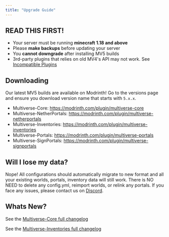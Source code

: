 ```yaml
---
title: "Upgrade Guide"
---
```


## READ THIS FIRST!

- Your server must be running **minecraft 1.18 and above**
- Please **make backups** before updating your server
- You **cannot downgrade** after installing MV5 builds
- 3rd-party plugins that relies on old MV4's API may not work. See [Incompatible Plugins](/mv5/welcome/incompatible-plugins)

## Downloading

Our latest MV5 builds are available on Modrinth! Go to the versions page and ensure you download version name that starts with `5.x.x`.

- Multiverse-Core: https://modrinth.com/plugin/multiverse-core
- Multiverse-NetherPortals: https://modrinth.com/plugin/multiverse-netherportals
- Multiverse-Inventories: https://modrinth.com/plugin/multiverse-inventories
- Multiverse-Portals: https://modrinth.com/plugin/multiverse-portals
- Multiverse-SignPortals: https://modrinth.com/plugin/multiverse-signportals

## Will I lose my data?

Nope! All configurations should automatically migrate to new format and all your existing worlds, portals, inventory data will still work. There is NO NEED to delete any config.yml, reimport worlds, or relink any portals. If you face any issues, please contact us on [Discord](https://discord.gg/NZtfKky).

## Whats New?

See the [Multiverse-Core full changelog](/mv5/whats-new/multiverse-core)

See the [Multiverse-Inventories full changelog](/mv5/whats-new/multiverse-inventories)
